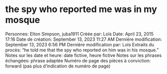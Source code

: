 # the spy who reported me was in my mosque

Personnes: Elton Simpson, juba1911
Créée par: Loïs
Date: April 23, 2015 17:16
Date de création: September 13, 2023 11:27 AM
Dernière modification: September 13, 2023 6:56 PM
Dernière modification par: Loïs
Extraits du procès: “he told me that the spy who reported on him was in his mosque.”
Notes sur les date et heure: date fictive, heure fictive
Notes sur les phrases échangées: phrase adaptée
Numéro de page des pièces à conviction: forward (pas plus d’indication de numéro de page)